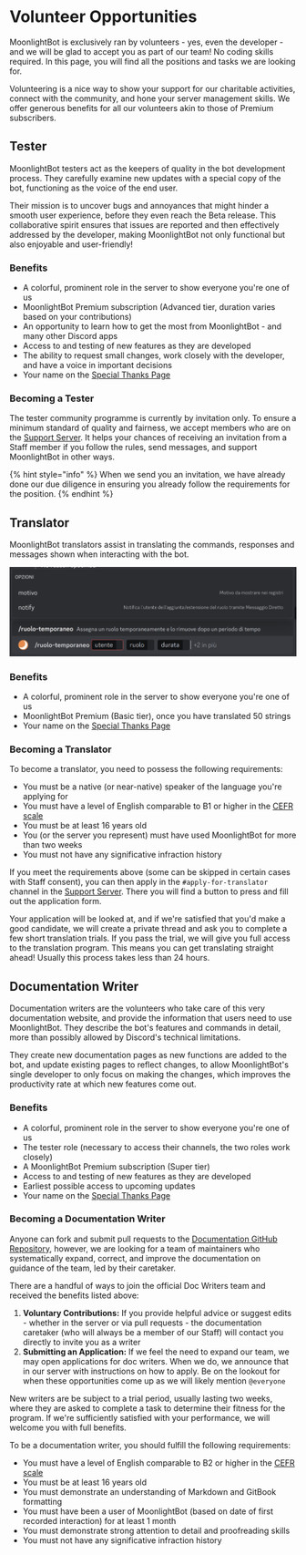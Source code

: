 # Volunteer Opportunities

MoonlightBot is exclusively ran by volunteers - yes, even the developer - and we will be glad to accept you as part of our team! No coding skills required. In this page, you will find all the positions and tasks we are looking for.

Volunteering is a nice way to show your support for our charitable activities, connect with the community, and hone your server management skills. We offer generous benefits for all our volunteers akin to those of Premium subscribers.

## Tester

MoonlightBot testers act as the keepers of quality in the bot development process. They carefully examine new updates with a special copy of the bot, functioning as the voice of the end user.

Their mission is to uncover bugs and annoyances that might hinder a smooth user experience, before they even reach the Beta release. This collaborative spirit ensures that issues are reported and then effectively addressed by the developer, making MoonlightBot not only functional but also enjoyable and user-friendly!

### Benefits

* A colorful, prominent role in the server to show everyone you're one of us
* MoonlightBot Premium subscription (Advanced tier, duration varies based on your contributions)
* An opportunity to learn how to get the most from MoonlightBot - and many other Discord apps
* Access to and testing of new features as they are developed
* The ability to request small changes, work closely with the developer, and have a voice in important decisions
* Your name on the [Special Thanks Page](special-thanks.md#testers)

### Becoming a Tester

The tester community programme is currently by invitation only. To ensure a minimum standard of quality and fairness, we accept members who are on the [Support Server](https://discord.gg/hNQWVVC). It helps your chances of receiving an invitation from a Staff member if you follow the rules, send messages, and support MoonlightBot in other ways.

{% hint style="info" %}
When we send you an invitation, we have already done our due diligence in ensuring you already follow the requirements for the position.
{% endhint %}

## Translator

MoonlightBot translators assist in translating the commands, responses and messages shown when interacting with the bot.

![The /temprole command translated to Italian](</.gitbook/assets/TemproleItalianTranslationExample.png>)

### Benefits

* A colorful, prominent role in the server to show everyone you're one of us
* MoonlightBot Premium (Basic tier), once you have translated 50 strings
* Your name on the [Special Thanks Page](special-thanks.md#translators)

### Becoming a Translator

To become a translator, you need to possess the following requirements:

* You must be a native (or near-native) speaker of the language you're applying for
* You must have a level of English comparable to B1 or higher in the [CEFR scale](<https://rm.coe.int/CoERMPublicCommonSearchServices/DisplayDCTMContent?documentId=090000168045bb52>)
* You must be at least 16 years old
* You (or the server you represent) must have used MoonlightBot for more than two weeks
* You must not have any significative infraction history

If you meet the requirements above (some can be skipped in certain cases with Staff consent), you can then apply in the `#apply-for-translator` channel in the [Support Server](https://discord.gg/hNQWVVC). There you will find a button to press and fill out the application form.

Your application will be looked at, and if we're satisfied that you'd make a good candidate, we will create a private thread and ask you to complete a few short translation trials. If you pass the trial, we will give you full access to the translation program. This means you can get translating straight ahead! Usually this process takes less than 24 hours.

## Documentation Writer

Documentation writers are the volunteers who take care of this very documentation website, and provide the information that users need to use MoonlightBot. They describe the bot's features and commands in detail, more than possibly allowed by Discord's technical limitations.

They create new documentation pages as new functions are added to the bot, and update existing pages to reflect changes, to allow MoonlightBot's single developer to only focus on making the changes, which improves the productivity rate at which new features come out.

### Benefits

* A colorful, prominent role in the server to show everyone you're one of us
* The tester role (necessary to access their channels, the two roles work closely)
* A MoonlightBot Premium subscription (Super tier)
* Access to and testing of new features as they are developed
* Earliest possible access to upcoming updates
* Your name on the [Special Thanks Page](special-thanks.md#documentation-writers)

### Becoming a Documentation Writer

Anyone can fork and submit pull requests to the [Documentation GitHub Repository](https://github.com/MoonlightCapital/MoonlightBot-docs/), however, we are looking for a team of maintainers who systematically expand, correct, and improve the documentation on guidance of the team, led by their caretaker.

There are a handful of ways to join the official Doc Writers team and received the benefits listed above:

1. **Voluntary Contributions:** If you provide helpful advice or suggest edits - whether in the server or via pull requests - the documentation caretaker (who will always be a member of our Staff) will contact you directly to invite you as a writer
2. **Submitting an Application:** If we feel the need to expand our team, we may open applications for doc writers. When we do, we announce that in our server with instructions on how to apply. Be on the lookout for when these opportunities come up as we will likely mention `@everyone`

New writers are be subject to a trial period, usually lasting two weeks, where they are asked to complete a task to determine their fitness for the program. If we're sufficiently satisfied with your performance, we will welcome you with full benefits.

To be a documentation writer, you should fulfill the following requirements:

* You must have a level of English comparable to B2 or higher in the [CEFR scale](<https://rm.coe.int/CoERMPublicCommonSearchServices/DisplayDCTMContent?documentId=090000168045bb52>)
* You must be at least 16 years old
* You must demonstrate an understanding of Markdown and GitBook formatting
* You must have been a user of MoonlightBot (based on date of first recorded interaction) for at least 1 month
* You must demonstrate strong attention to detail and proofreading skills
* You must not have any significative infraction history
